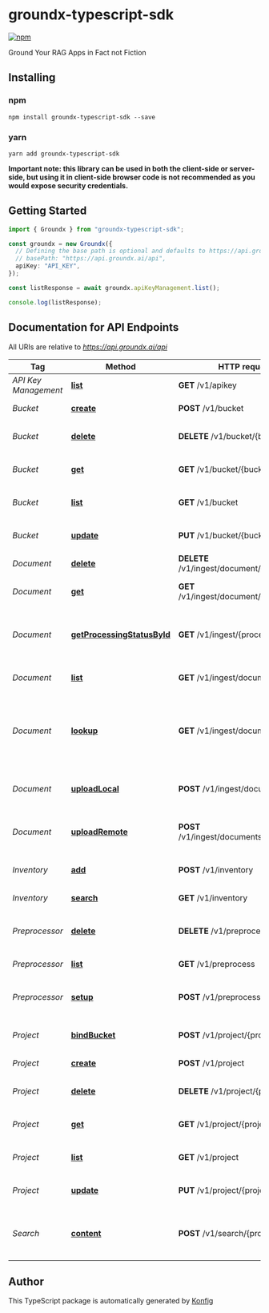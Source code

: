 # groundx-typescript-sdk

[![npm](https://img.shields.io/badge/npm-v1.0.0-blue)](https://www.npmjs.com/package/groundx-typescript-sdk/v/1.0.0)

Ground Your RAG Apps in Fact not Fiction
## Installing

### npm
```
npm install groundx-typescript-sdk --save
```

### yarn
```
yarn add groundx-typescript-sdk
```

**Important note: this library can be used in both the client-side or server-side, but using it
in client-side browser code is not recommended as you would expose security credentials.**



## Getting Started

```typescript
import { Groundx } from "groundx-typescript-sdk";

const groundx = new Groundx({
  // Defining the base path is optional and defaults to https://api.groundx.ai/api
  // basePath: "https://api.groundx.ai/api",
  apiKey: "API_KEY",
});

const listResponse = await groundx.apiKeyManagement.list();

console.log(listResponse);
```

## Documentation for API Endpoints

All URIs are relative to *https://api.groundx.ai/api*

Tag | Method | HTTP request | Description
------------ | ------------- | ------------- | -------------
*API Key Management* | [**list**](docs/ApiKeyManagementApi.md#list) | **GET** /v1/apikey | Get API keys
*Bucket* | [**create**](docs/BucketApi.md#create) | **POST** /v1/bucket | Create a bucket
*Bucket* | [**delete**](docs/BucketApi.md#delete) | **DELETE** /v1/bucket/{bucketId} | Delete an existing bucket
*Bucket* | [**get**](docs/BucketApi.md#get) | **GET** /v1/bucket/{bucketId} | Look up an existing bucket
*Bucket* | [**list**](docs/BucketApi.md#list) | **GET** /v1/bucket | Look up existing buckets
*Bucket* | [**update**](docs/BucketApi.md#update) | **PUT** /v1/bucket/{bucketId} | Update an existing bucket
*Document* | [**delete**](docs/DocumentApi.md#delete) | **DELETE** /v1/ingest/document/{documentId} | Delete documents
*Document* | [**get**](docs/DocumentApi.md#get) | **GET** /v1/ingest/document/{documentId} | Look up an existing document
*Document* | [**getProcessingStatusById**](docs/DocumentApi.md#getProcessingStatusById) | **GET** /v1/ingest/{processId} | Look up document processing status by processId
*Document* | [**list**](docs/DocumentApi.md#list) | **GET** /v1/ingest/documents | Look up all existing documents
*Document* | [**lookup**](docs/DocumentApi.md#lookup) | **GET** /v1/ingest/documents/{id} | Look up existing documents by processId, bucketId, or projectId
*Document* | [**uploadLocal**](docs/DocumentApi.md#uploadLocal) | **POST** /v1/ingest/documents/local | Upload local documents to GroundX
*Document* | [**uploadRemote**](docs/DocumentApi.md#uploadRemote) | **POST** /v1/ingest/documents/remote | Upload hosted documents to GroundX
*Inventory* | [**add**](docs/InventoryApi.md#add) | **POST** /v1/inventory | adds an inventory item
*Inventory* | [**search**](docs/InventoryApi.md#search) | **GET** /v1/inventory | searches inventory
*Preprocessor* | [**delete**](docs/PreprocessorApi.md#delete) | **DELETE** /v1/preprocess | Delete Custom Pre-Processor
*Preprocessor* | [**list**](docs/PreprocessorApi.md#list) | **GET** /v1/preprocess | Query pre-processors
*Preprocessor* | [**setup**](docs/PreprocessorApi.md#setup) | **POST** /v1/preprocess | Setup Custom Pre-Processor
*Project* | [**bindBucket**](docs/ProjectApi.md#bindBucket) | **POST** /v1/project/{projectId} | Bound project and bucket
*Project* | [**create**](docs/ProjectApi.md#create) | **POST** /v1/project | Create a project
*Project* | [**delete**](docs/ProjectApi.md#delete) | **DELETE** /v1/project/{projectId} | Delete an existing project
*Project* | [**get**](docs/ProjectApi.md#get) | **GET** /v1/project/{projectId} | Look up an existing project
*Project* | [**list**](docs/ProjectApi.md#list) | **GET** /v1/project | Look up existing projects
*Project* | [**update**](docs/ProjectApi.md#update) | **PUT** /v1/project/{projectId} | Update an existing project
*Search* | [**content**](docs/SearchApi.md#content) | **POST** /v1/search/{projectId} | Perform a search query of your content

## Author
This TypeScript package is automatically generated by [Konfig](https://konfigthis.com)
